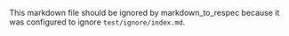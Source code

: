 This markdown file should be ignored by markdown_to_respec because it was configured to ignore `test/ignore/index.md`.
